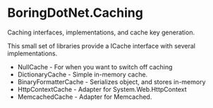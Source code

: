 BoringDotNet.Caching
=================
Caching interfaces, implementations, and cache key generation.

This small set of libraries provide a ICache interface with several implementations.

* NullCache - For when you want to switch off caching
* DictionaryCache - Simple in-memory cache.
* BinaryFormatterCache - Serializes object, and stores in-memory
* HttpContextCache - Adapter for System.Web.HttpContext
* MemcachedCache - Adapter for Memcached.
